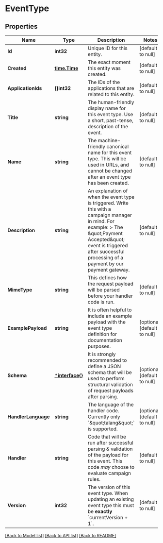 # EventType

## Properties
Name | Type | Description | Notes
------------ | ------------- | ------------- | -------------
**Id** | **int32** | Unique ID for this entity. | [default to null]
**Created** | [**time.Time**](time.Time.md) | The exact moment this entity was created. | [default to null]
**ApplicationIds** | **[]int32** | The IDs of the applications that are related to this entity. | [default to null]
**Title** | **string** | The human-friendly display name for this event type. Use a short, past-tense, description of the event. | [default to null]
**Name** | **string** | The machine-friendly canonical name for this event type. This will be used in URLs, and cannot be changed after an event type has been created. | [default to null]
**Description** | **string** | An explanation of when the event type is triggered. Write this with a campaign manager in mind. For example:  &gt; The \&quot;Payment Accepted\&quot; event is triggered after successful processing of a payment by our payment gateway.  | [default to null]
**MimeType** | **string** | This defines how the request payload will be parsed before your handler code is run. | [default to null]
**ExamplePayload** | **string** | It is often helpful to include an example payload with the event type definition for documentation purposes. | [optional] [default to null]
**Schema** | [***interface{}**](interface{}.md) | It is strongly recommended to define a JSON schema that will be used to perform structural validation of request payloads after parsing.  | [optional] [default to null]
**HandlerLanguage** | **string** | The language of the handler code. Currently only &#x60;\&quot;talang\&quot;&#x60; is supported. | [optional] [default to null]
**Handler** | **string** | Code that will be run after successful parsing &amp; validation of the payload for this event. This code _may_ choose to evaluate campaign rules.  | [default to null]
**Version** | **int32** | The version of this event type. When updating an existing event type this must be **exactly** &#x60;currentVersion + 1&#x60;.  | [default to null]

[[Back to Model list]](../README.md#documentation-for-models) [[Back to API list]](../README.md#documentation-for-api-endpoints) [[Back to README]](../README.md)


